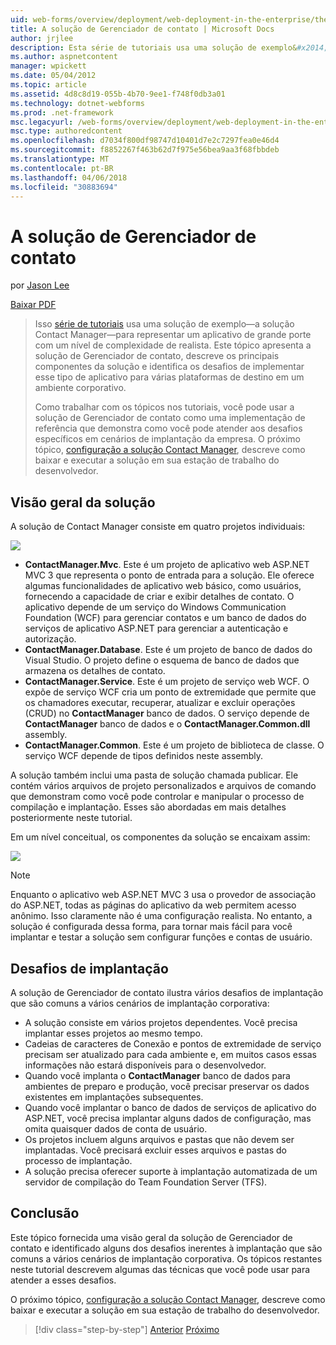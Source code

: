 ```yaml
---
uid: web-forms/overview/deployment/web-deployment-in-the-enterprise/the-contact-manager-solution
title: A solução de Gerenciador de contato | Microsoft Docs
author: jrjlee
description: Esta série de tutoriais usa uma solução de exemplo&#x2014;a solução Contact Manager&#x2014;para representar um aplicativo de grande porte com um leve realista...
ms.author: aspnetcontent
manager: wpickett
ms.date: 05/04/2012
ms.topic: article
ms.assetid: 4d8c8d19-055b-4b70-9ee1-f748f0db3a01
ms.technology: dotnet-webforms
ms.prod: .net-framework
msc.legacyurl: /web-forms/overview/deployment/web-deployment-in-the-enterprise/the-contact-manager-solution
msc.type: authoredcontent
ms.openlocfilehash: d7034f800df98747d10401d7e2c7297fea0e46d4
ms.sourcegitcommit: f8852267f463b62d7f975e56bea9aa3f68fbbdeb
ms.translationtype: MT
ms.contentlocale: pt-BR
ms.lasthandoff: 04/06/2018
ms.locfileid: "30883694"
---
```

<a name="the-contact-manager-solution"></a>A solução de Gerenciador de contato
====================
por [Jason Lee](https://github.com/jrjlee)

[Baixar PDF](https://msdnshared.blob.core.windows.net/media/MSDNBlogsFS/prod.evol.blogs.msdn.com/CommunityServer.Blogs.Components.WeblogFiles/00/00/00/63/56/8130.DeployingWebAppsInEnterpriseScenarios.pdf)

> Isso [série de tutoriais](web-deployment-in-the-enterprise.md) usa uma solução de exemplo&#x2014;a solução Contact Manager&#x2014;para representar um aplicativo de grande porte com um nível de complexidade de realista. Este tópico apresenta a solução de Gerenciador de contato, descreve os principais componentes da solução e identifica os desafios de implementar esse tipo de aplicativo para várias plataformas de destino em um ambiente corporativo.
> 
> Como trabalhar com os tópicos nos tutoriais, você pode usar a solução de Gerenciador de contato como uma implementação de referência que demonstra como você pode atender aos desafios específicos em cenários de implantação da empresa. O próximo tópico, [configuração a solução Contact Manager](setting-up-the-contact-manager-solution.md), descreve como baixar e executar a solução em sua estação de trabalho do desenvolvedor.


## <a name="solution-overview"></a>Visão geral da solução

A solução de Contact Manager consiste em quatro projetos individuais:

![](the-contact-manager-solution/_static/image1.png)

- **ContactManager.Mvc**. Este é um projeto de aplicativo web ASP.NET MVC 3 que representa o ponto de entrada para a solução. Ele oferece algumas funcionalidades de aplicativo web básico, como usuários, fornecendo a capacidade de criar e exibir detalhes de contato. O aplicativo depende de um serviço do Windows Communication Foundation (WCF) para gerenciar contatos e um banco de dados do serviços de aplicativo ASP.NET para gerenciar a autenticação e autorização.
- **ContactManager.Database**. Este é um projeto de banco de dados do Visual Studio. O projeto define o esquema de banco de dados que armazena os detalhes de contato.
- **ContactManager.Service**. Este é um projeto de serviço web WCF. O expõe de serviço WCF cria um ponto de extremidade que permite que os chamadores executar, recuperar, atualizar e excluir operações (CRUD) no **ContactManager** banco de dados. O serviço depende de **ContactManager** banco de dados e o **ContactManager.Common.dll** assembly.
- **ContactManager.Common**. Este é um projeto de biblioteca de classe. O serviço WCF depende de tipos definidos neste assembly.

A solução também inclui uma pasta de solução chamada publicar. Ele contém vários arquivos de projeto personalizados e arquivos de comando que demonstram como você pode controlar e manipular o processo de compilação e implantação. Esses são abordadas em mais detalhes posteriormente neste tutorial.

Em um nível conceitual, os componentes da solução se encaixam assim:

![](the-contact-manager-solution/_static/image2.png)

> [!NOTE]
> Enquanto o aplicativo web ASP.NET MVC 3 usa o provedor de associação do ASP.NET, todas as páginas do aplicativo da web permitem acesso anônimo. Isso claramente não é uma configuração realista. No entanto, a solução é configurada dessa forma, para tornar mais fácil para você implantar e testar a solução sem configurar funções e contas de usuário.


## <a name="deployment-challenges"></a>Desafios de implantação

A solução de Gerenciador de contato ilustra vários desafios de implantação que são comuns a vários cenários de implantação corporativa:

- A solução consiste em vários projetos dependentes. Você precisa implantar esses projetos ao mesmo tempo.
- Cadeias de caracteres de Conexão e pontos de extremidade de serviço precisam ser atualizado para cada ambiente e, em muitos casos essas informações não estará disponíveis para o desenvolvedor.
- Quando você implanta o **ContactManager** banco de dados para ambientes de preparo e produção, você precisar preservar os dados existentes em implantações subsequentes.
- Quando você implantar o banco de dados de serviços de aplicativo do ASP.NET, você precisa implantar alguns dados de configuração, mas omita quaisquer dados de conta de usuário.
- Os projetos incluem alguns arquivos e pastas que não devem ser implantadas. Você precisará excluir esses arquivos e pastas do processo de implantação.
- A solução precisa oferecer suporte à implantação automatizada de um servidor de compilação do Team Foundation Server (TFS).

## <a name="conclusion"></a>Conclusão

Este tópico fornecida uma visão geral da solução de Gerenciador de contato e identificado alguns dos desafios inerentes à implantação que são comuns a vários cenários de implantação corporativa. Os tópicos restantes neste tutorial descrevem algumas das técnicas que você pode usar para atender a esses desafios.

O próximo tópico, [configuração a solução Contact Manager](setting-up-the-contact-manager-solution.md), descreve como baixar e executar a solução em sua estação de trabalho do desenvolvedor.

> [!div class="step-by-step"]
> [Anterior](web-deployment-in-the-enterprise.md)
> [Próximo](setting-up-the-contact-manager-solution.md)
